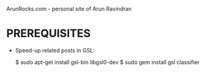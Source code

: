 ArunRocks.com - personal site of Arun Ravindran


PREREQUISITES
==============

* Speed-up related posts in GSL:

    $ sudo apt-get install gsl-bin libgsl0-dev
    $ sudo gem install gsl classifier
